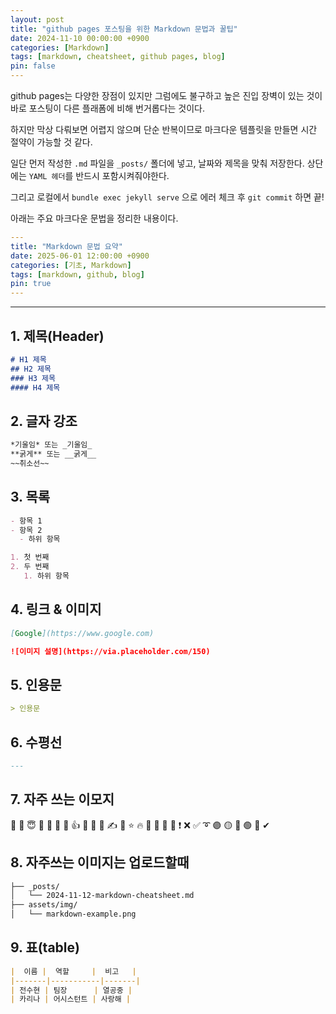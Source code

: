 ```yaml
---
layout: post
title: "github pages 포스팅을 위한 Markdown 문법과 꿀팁"
date: 2024-11-10 00:00:00 +0900
categories: [Markdown]
tags: [markdown, cheatsheet, github pages, blog]
pin: false
---
```


github pages는 다양한 장점이 있지만 그럼에도 불구하고 높은 진입 장벽이 있는 것이 바로 포스팅이 다른 플래폼에 비해 번거롭다는 것이다.

하지만 막상 다뤄보면 어렵지 않으며 단순 반복이므로 마크다운 템플릿을 만들면 시간 절약이 가능할 것 같다.

일단 먼저 작성한 `.md` 파일을 `_posts/` 폴더에 넣고, 날짜와 제목을 맞춰 저장한다. 상단에는 `YAML 헤더`를 반드시 포함시켜줘야한다.

그리고 로컬에서 `bundle exec jekyll serve` 으로 에러 체크 후 `git commit` 하면 끝!

아래는 주요 마크다운 문법을 정리한 내용이다.

```yaml
---
title: "Markdown 문법 요약"
date: 2025-06-01 12:00:00 +0900
categories: [기초, Markdown]
tags: [markdown, github, blog]
pin: true
---
```

---

## 1. 제목(Header)

```markdown
# H1 제목
## H2 제목
### H3 제목
#### H4 제목
```

## 2. 글자 강조
```md
*기울임* 또는 _기울임_
**굵게** 또는 __굵게__
~~취소선~~
```
## 3. 목록
```md
- 항목 1
- 항목 2
  - 하위 항목

1. 첫 번째
2. 두 번째
   1. 하위 항목
```

## 4. 링크 & 이미지
```md
[Google](https://www.google.com)

![이미지 설명](https://via.placeholder.com/150)
```
## 5. 인용문
```md
> 인용문
```

## 6. 수평선
```md
---
```

## 7. 자주 쓰는 이모지
💯
🥳
😇
🤬
💛
💜
👋
👍
👏
🙌
🙏
✍
🌙
⭐
🔥
🎉
📅
📌
💊
❗
❌
✅
➰
🟣
🟡
🔴
🟢
🔵
✔

## 8. 자주쓰는 이미지는 업로드할때
```md
├── _posts/
│   └── 2024-11-12-markdown-cheatsheet.md
├── assets/img/
│   └── markdown-example.png
```

## 9. 표(table)
```md
|  이름 |  역할     |  비고   |
|-------|-----------|-------|
| 전수현 | 팀장      | 열공중 |
| 카리나 | 어시스턴트 | 사랑해 |
```